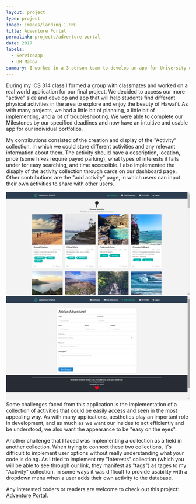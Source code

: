 ```yaml
---
layout: project
type: project
image: images/landing-1.PNG
title: Adventure Portal 
permalink: projects/adventure-portal
date: 2017
labels:
  - ServiceApp
  - UH Manoa
summary: I worked in a 3 person team to develop an app for University of Hawai'i at Manoa students to discover exciting activities around the island of O'ahu to experience the adventures of the 'aina. 
---
```

<link rel="stylesheet" href="https://cdnjs.cloudflare.com/ajax/libs/semantic-ui/2.2.2/semantic.min.css">
<script type="text/javascript" src="https://cdnjs.cloudflare.com/ajax/libs/jquery/3.1.0/jquery.min.js"></script>
<script type="text/javascript" src="https://cdnjs.cloudflare.com/ajax/libs/semantic-ui/2.2.2/semantic.min.js"></script>

During my ICS 314 class I formed a group with classmates and worked on a real world application for our final project. We decided to access our more "active" side and develop and app that will help students find different physical activities in the area to explore and enjoy the beauty of Hawai'i. As with many projects, we had a little bit of planning, a little bit of implementing, and a lot of troubleshooting. We were able to complete our Milestones by our specified deadlines and now have an intuitive and usable app for our individual portfolios.

My contributions consisted of the creation and display of the "Activity" collection, in which we could store different activities and any relevant information about them. The activity should have a description, location, price (some hikes require payed parking), what types of interests it falls under for easy searching, and time accessible. I also implemented the disaply of the activity collection through cards on our dashboard page. Other contributions are the "add activity" page, in which users can input their own activities to share with other users.
<div class="ui container">
<div class="ui large images">
  <img class="ui image" src="../images/Dashboard1.png">
  
  <img class="ui image" src="../images/add-activity.png">
</div>
</div>
Some challenges faced from this application is the implementation of a collection of activities that could be easily access and seen in the most appealing way. As with many applications, aesthetics play an important role in development, and as much as we want our insides to act efficiently and be understood, we also want the appearance to be "easy on the eyes".
 
 Another challenge that I faced was implementing a collection as a field in another collection. When trying to connect these two collections, it's difficult to implement user options without really understanding what your code is doing. As I tried to implement my "Interests" collection (which you will be able to see through our link, they manifest as "tags") as tages to my "Activity" collection. In some ways it was difficult to provide usability with a dropdown menu when a user adds their own activity to the database.
 
 Any interested coders or readers are welcome to check out this project: 
 [Adventure Portal](https://adventure-portal.github.io/).
